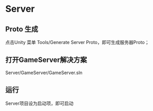# Server

## Proto 生成

点击Unity 菜单 Tools/Generate Server Proto，即可生成服务器Proto；

## 打开GameServer解决方案
Server/GameServer/GameServer.sln

## 运行
Server项目设为启动项，即可启动
